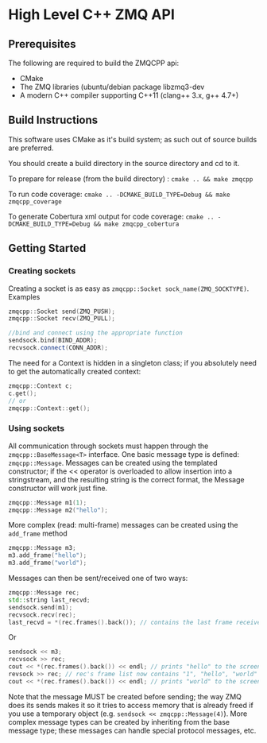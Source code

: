 # High Level C++ ZMQ API

## Prerequisites
The following are required to build the ZMQCPP api:
* CMake
* The ZMQ libraries (ubuntu/debian package libzmq3-dev
* A modern C++ compiler supporting C++11 (clang++ 3.x, g++ 4.7+)

## Build Instructions

This software uses CMake as it's build system; as such out of source builds are preferred.

You should create a build directory in the source directory and cd to it.

To prepare for release (from the build directory) :
`cmake .. && make zmqcpp`

To run code coverage:
`cmake .. -DCMAKE_BUILD_TYPE=Debug && make zmqcpp_coverage`

To generate Cobertura xml output for code coverage:
`cmake .. -DCMAKE_BUILD_TYPE=Debug && make zmqcpp_cobertura`

## Getting Started

### Creating sockets
Creating a socket is as easy as `zmqcpp::Socket sock_name(ZMQ_SOCKTYPE)`.  Examples
```c++
zmqcpp::Socket send(ZMQ_PUSH);
zmqcpp::Socket recv(ZMQ_PULL);

//bind and connect using the appropriate function
sendsock.bind(BIND_ADDR);
recvsock.connect(CONN_ADDR);
```
The need for a Context is hidden in a singleton class; if you absolutely need to get the automatically created context:
```c++
zmqcpp::Context c;
c.get();
// or
zmqcpp::Context::get();
```
### Using sockets
All communication through sockets must happen through the `zmqcpp::BaseMessage<T>` interface.  One basic message type is defined: `zmqcpp::Message`.  Messages can be created using the templated constructor; if the << operator is overloaded to allow insertion into a stringstream, and the resulting string is the correct format, the Message constructor will work just fine.
```c++
zmqcpp::Message m1(1);
zmqcpp::Message m2("hello");
```
More complex (read: multi-frame) messages can be created using the `add_frame` method
```c++
zmqcpp::Message m3;
m3.add_frame("hello");
m3.add_frame("world");
```
Messages can then be sent/received one of two ways:
```c++
zmqcpp::Message rec;
std::string last_recvd;
sendsock.send(m1);
recvsock.recv(rec);
last_recvd = *(rec.frames().back()); // contains the last frame received, last_recvd == "1"
```
Or
```c++
sendsock << m3;
recvsock >> rec;
cout << *(rec.frames().back()) << endl; // prints "hello" to the screen
revsock >> rec; // rec's frame list now contains "1", "hello", "world"
cout << *(rec.frames().back()) << endl; // prints "world" to the screen
```
Note that the message MUST be created before sending; the way ZMQ does its sends makes it so it tries to access memory that is already freed if you use a temporary object (e.g. `sendsock << zmqcpp::Message(4)`).
More complex message types can be created by inheriting from the base message type; these messages can handle special protocol messages, etc.